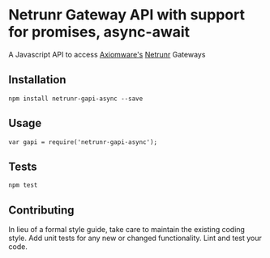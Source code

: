 Netrunr Gateway API with support for promises, async-await
=========

A Javascript API to access [Axiomware's](http://www.axiomware.com) [Netrunr](http://www.axiomware.com/netrunr-b24c-product.html) Gateways

## Installation

  `npm install netrunr-gapi-async --save`

## Usage

    var gapi = require('netrunr-gapi-async');

## Tests

  `npm test`

## Contributing

In lieu of a formal style guide, take care to maintain the existing coding style. Add unit tests for any new or changed functionality. Lint and test your code.

